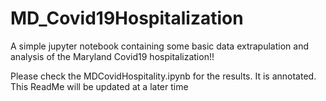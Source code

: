 # MD_Covid19Hospitalization
A simple jupyter notebook containing some basic data extrapulation and analysis of the Maryland Covid19 hospitalization!!

Please check the MDCovidHospitality.ipynb for the results. It is annotated. This ReadMe will be updated at a later time

